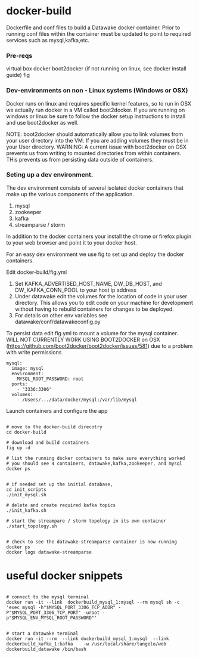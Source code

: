 docker-build
==============

Dockerfile and conf files to build a Datawake docker container.  Prior to running conf files within the container must be updated to point to required services such as mysql,kafka,etc.


### Pre-reqs

virtual box
docker
boot2docker (if not running on linux, see docker install guide)
fig


### Dev-environments on non - Linux systems  (Windows or OSX)

Docker runs on linux and requires specific kernel features, so to run in OSX we actually run docker in a VM called boot2docker.  If you are running on windows or linux be sure to follow the docker setup instructions to install and use boot2docker as well.

NOTE:  boot2docker should automatically allow you to link volumes from your user directory into the VM.  If you are adding volumes they must be in your User directory.
WARNING:  A current issue with boot2docker on OSX prevents us from writing to mounted directories from within containers.  THis prevents us from persisting data outside of containers.


###  Seting up a dev environment.

The dev environment consists of several isolated docker containers that make up the various components of the application.

1.  mysql 
2. zookeeper
3. kafka
4. streamparse / storm

In addition to the docker containers your install the chrome or firefox plugin to your web browser and point it to your docker host.


For an easy dev environment we use fig to set up and deploy the docker containers.

Edit docker-build/fig.yml

1. Set  KAFKA_ADVERTISED_HOST_NAME,  DW_DB_HOST, and  DW_KAFKA_CONN_POOL to your host ip address
2. Under datawake edit the volumes for the location of code in your user directory. This allows you to edit code on your machine for development without having to rebuild containers for changes to be deployed. 
3. For details on other env variables see datawake/conf/datawakeconfig.py



To persist data edit fig.yml to mount a volume for the mysql container.  
WILL NOT CURRENTLY WORK USING BOOT2DOCKER  on OSX (https://github.com/boot2docker/boot2docker/issues/581) due to a problem with write permissions
```
mysql:
  image: mysql
  environment:
    MYSQL_ROOT_PASSWORD: root
  ports:
    - "3336:3306"
  volumes:
    - /Users/.../data/docker/mysql:/var/lib/mysql
```

Launch containers and configure the app

```

# move to the docker-build direcotry
cd docker-build

# download and build containers
fig up -d

# list the running docker containers to make sure everything worked
# you should see 4 containers, datawake,kafka,zookeeper, and mysql
docker ps


# if needed set up the initial database, 
cd init_scripts
./init_mysql.sh

# delete and create required kafka topics 
./init_kafka.sh

# start the streampare / storm topology in its own container
./start_topology.sh


# check to see the datawake-streamparse container is now running
docker ps
docker logs datawake-streamparse
```



useful docker snippets
===============

```

# connect to the mysql terminal
docker run -it --link  dockerbuild_mysql_1:mysql --rm mysql sh -c 'exec mysql -h"$MYSQL_PORT_3306_TCP_ADDR" -P"$MYSQL_PORT_3306_TCP_PORT" -uroot -p"$MYSQL_ENV_MYSQL_ROOT_PASSWORD"'


# start a datawake terminal
docker run -it --rm  --link dockerbuild_mysql_1:mysql  --link dockerbuild_kafka_1:kafka    -w /usr/local/share/tangelo/web  dockerbuild_datawake /bin/bash

```